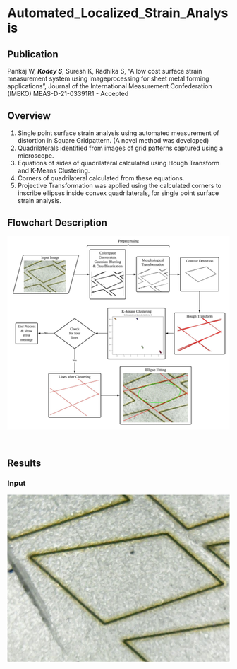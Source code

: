 # Automated_Localized_Strain_Analysis

## Publication
  Pankaj W, ***Kodey S***, Suresh K, Radhika S, “A low cost surface strain measurement system using imageprocessing for sheet metal forming applications”, Journal of the International Measurement Confederation (IMEKO) MEAS-D-21-03391R1 - Accepted

## Overview
   1) Single point surface strain analysis using automated measurement of distortion in Square Gridpattern.  (A novel method was developed)
   2) Quadrilaterals identified from images of grid patterns captured using a microscope.  
   3) Equations of sides of quadrilateral calculated using Hough Transform and K-Means Clustering.  
   4) Corners of quadrilateral calculated from these equations.
   5) Projective Transformation was applied using the calculated corners to inscribe ellipses inside convex quadrilaterals, for single point surface strain analysis.

## Flowchart Description
![Flowchart](/Flowchart/Total_2.jpeg)

<p><br><p>

## Results
### Input
![Test_Images](/Test_Images/test10.jpg)
